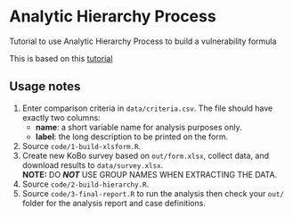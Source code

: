# Analytic Hierarchy Process

Tutorial to use Analytic Hierarchy Process to build a vulnerability formula

This is based on this [tutorial](https://rpubs.com/gluc/ahp)

## Usage notes

1. Enter comparison criteria in `data/criteria.csv`. The file should have exactly two columns:
    * __name__: a short variable name for analysis purposes only.
    * __label__: the long description to be printed on the form.
2. Source `code/1-build-xlsform.R`.
3. Create new KoBo survey based on `out/form.xlsx`, collect data, and download results to `data/survey.xlsx`.  
__NOTE:__ DO ___NOT___ USE GROUP NAMES WHEN EXTRACTING THE DATA.
4. Source `code/2-build-hierarchy.R`.
5. Source `code/3-final-report.R` to run the analysis then check your `out/` folder for the analysis report and case definitions.
